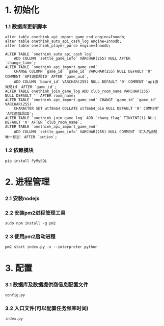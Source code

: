 # 1. 初始化  
### 1.1 数据库更新脚本  
    alter table onethink_api_import_game_end engine=Innodb;  
    alter table onethink_auto_api_cash_log engine=Innodb;  
    alter table onethink_player_purse engine=Innodb;  

    ALTER TABLE `onethink_auto_api_cash_log`
        ADD COLUMN `settle_game_info` VARCHAR(255) NULL AFTER `change_time`;  
    ALTER TABLE `onethink_api_import_game_end`
        CHANGE COLUMN `game_id` `game_id` VARCHAR(255) NULL DEFAULT '0' COMMENT 'API遊戲局ID' AFTER `game_uid`,  
        ADD COLUMN `board_id` VARCHAR(255) NULL DEFAULT '0' COMMENT 'api游戏局id' AFTER `game_id`;  
    ALTER TABLE onethink_join_game_log ADD club_room_name VARCHAR(255) NULL DEFAULT '' AFTER room_name;
    ALTER TABLE `onethink_api_import_game_end` CHANGE `game_id` `game_id` VARCHAR(255) 
        CHARACTER SET utf8mb4 COLLATE utf8mb4_bin NULL DEFAULT '0' COMMENT 'API遊戲局ID';
    ALTER TABLE `onethink_join_game_log` ADD `chang_flag` TINYINT(1) NULL DEFAULT '0' AFTER `club_room_name`;
    ALTER TABLE `onethink_api_import_game_end`
	    ADD COLUMN `settle_game_info` VARCHAR(255) NULL COMMENT '汇入的战局唯一标志' AFTER `action`;

### 1.2 依赖模块  
    pip install PyMySQL  

# 2. 进程管理  
### 2.1 安装nodejs  
### 2.2 安装pm2进程管理工具  
    sudo npm install -g pm2  
### 2.3 使用pm2启动进程 
    pm2 start index.py -x --interpreter python

# 3. 配置  
### 3.1 数据库及数据提供商信息配置文件 
    config.py
### 3.2 入口文件(可以配置任务频率时间)  
    index.py
